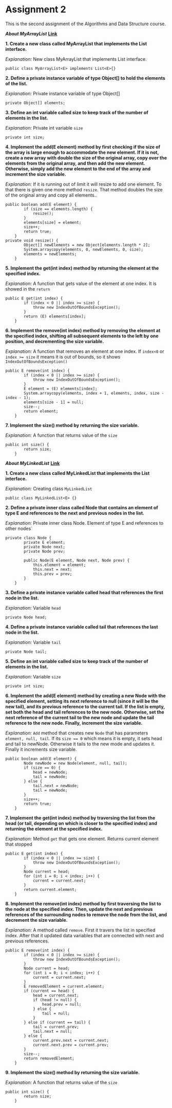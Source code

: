 # Assignment 2
This is the second assignment of the Algorithms and Data Structure course.


**_About MyArrayList_** 
**[Link](https://github.com/azawhat/assignemnt2/blob/main/src/MyArrayList.java)**

**1. Create a new class called MyArrayList that implements the List interface.**

_Explanation:_ New class MyArrayList that implements List interface.
```
public class MyArrayList<E> implements List<E>{}
```

**2. Define a private instance variable of type Object[] to hold the elements of the list.**

_Explanation:_ Private instance variable of type Object[]
```
private Object[] elements;
```

**3. Define an int variable called size to keep track of the number of elements in the list.**

_Explanation:_ Private int variable `size`
```
private int size;
```

**4. Implement the add(E element) method by first checking if the size of the array is large enough to accommodate the new element. If it is not, create a new array with double the size of the original array, copy over the elements from the original array, and then add the new element. Otherwise, simply add the new element to the end of the array and increment the size variable.**

_Explanation:_ If it is running out of limit it will resize to add one element. To that there is given one more method `resize`. That method doubles the size of the original array and copy all elements..
```
public boolean add(E element) {
        if (size == elements.length) {
            resize();
        }
        elements[size] = element;
        size++;
        return true;
    }
private void resize() {
        Object[] newElements = new Object[elements.length * 2];
        System.arraycopy(elements, 0, newElements, 0, size);
        elements = newElements;
    }
```

**5. Implement the get(int index) method by returning the element at the specified index.**

_Explanation:_ A function that gets value of the element at one index. It is showed in the `return`
```
public E get(int index) {
        if (index < 0 || index >= size) {
            throw new IndexOutOfBoundsException();
        }
        return (E) elements[index];
    }
```

**6. Implement the remove(int index) method by removing the element at the specified index, shifting all subsequent elements to the left by one position, and decrementing the size variable.**

_Explanation:_ A function that removes an element at one index. If `index<0` or `index >= size` it means it is out of bounds, so it shows `IndexOutOfBoundsException()`
```
public E remove(int index) {
        if (index < 0 || index >= size) {
            throw new IndexOutOfBoundsException();
        }
        E element = (E) elements[index];
        System.arraycopy(elements, index + 1, elements, index, size - index - 1);
        elements[size - 1] = null;
        size--;
        return element;
    }
```

**7. Implement the size() method by returning the size variable.**

_Explanation:_ A function that returns value of the `size`
```
public int size() {
        return size;
    }
```


**_About MyLinkedList_**
**[Link](https://github.com/azawhat/assignemnt2/blob/main/src/MyLinkedList.java)**

**1. Create a new class called MyLinkedList that implements the List interface.**

_Explanation:_ Creating class `MyLinkedList`
```
public class MyLinkedList<E> {}
```
**2. Define a private inner class called Node that contains an element of type E and references to the next and previous nodes in the list.**

_Explanation:_ Private inner class Node. Element of type E and references to other nodes`
```
private class Node {
        private E element;
        private Node next;
        private Node prev;

        public Node(E element, Node next, Node prev) {
            this.element = element;
            this.next = next;
            this.prev = prev;
        }
    }
```
**3. Define a private instance variable called head that references the first node in the list.**

_Explanation:_ Variable `head`
```
private Node head;
```
**4. Define a private instance variable called tail that references the last node in the list.**

_Explanation:_ Variable `tail`
```
private Node tail;
```
**5. Define an int variable called size to keep track of the number of elements in the list.**

_Explanation:_ Variable `size`
```
private int size;
```
**6. Implement the add(E element) method by creating a new Node with the specified element, setting its next reference to null (since it will be the new tail), and its previous reference to the current tail. If the list is empty, set both the head and tail references to the new node. Otherwise, set the next reference of the current tail to the new node and update the tail reference to the new node. Finally, increment the size variable.**

_Explanation:_ `Add` method that creates new `Node` that has parameters `element, null, tail`. If its `size == 0` which means it is empty, it sets head and tail to newNode. Otherwise it tails to the new mode and updates it. Finally it increments size variable. 
```
public boolean add(E element) {
        Node newNode = new Node(element, null, tail);
        if (size == 0) {
            head = newNode;
            tail = newNode;
        } else {
            tail.next = newNode;
            tail = newNode;
        }
        size++;
        return true;
    }
```
**7. Implement the get(int index) method by traversing the list from the head (or tail, depending on which is closer to the specified index) and returning the element at the specified index.**

_Explanation:_ Method `get` that gets one element. Returns current element that stopped
```
public E get(int index) {
        if (index < 0 || index >= size) {
            throw new IndexOutOfBoundsException();
        }
        Node current = head;
        for (int i = 0; i < index; i++) {
            current = current.next;
        }
        return current.element;
    }
```
**8. Implement the remove(int index) method by first traversing the list to the node at the specified index. Then, update the next and previous references of the surrounding nodes to remove the node from the list, and decrement the size variable.**

_Explanation:_ A  method called `remove`. First it travers the list in specified index. After that it updated data variables that are connected with next and previous references.
```
public E remove(int index) {
        if (index < 0 || index >= size) {
            throw new IndexOutOfBoundsException();
        }
        Node current = head;
        for (int i = 0; i < index; i++) {
            current = current.next;
        }
        E removedElement = current.element;
        if (current == head) {
            head = current.next;
            if (head != null) {
                head.prev = null;
            } else {
                tail = null;
            }
        } else if (current == tail) {
            tail = current.prev;
            tail.next = null;
        } else {
            current.prev.next = current.next;
            current.next.prev = current.prev;
        }
        size--;
        return removedElement;
    }

```
**9. Implement the size() method by returning the size variable.**

_Explanation:_ A function that returns value of the `size`
```
public int size() {
        return size;
    }

```




